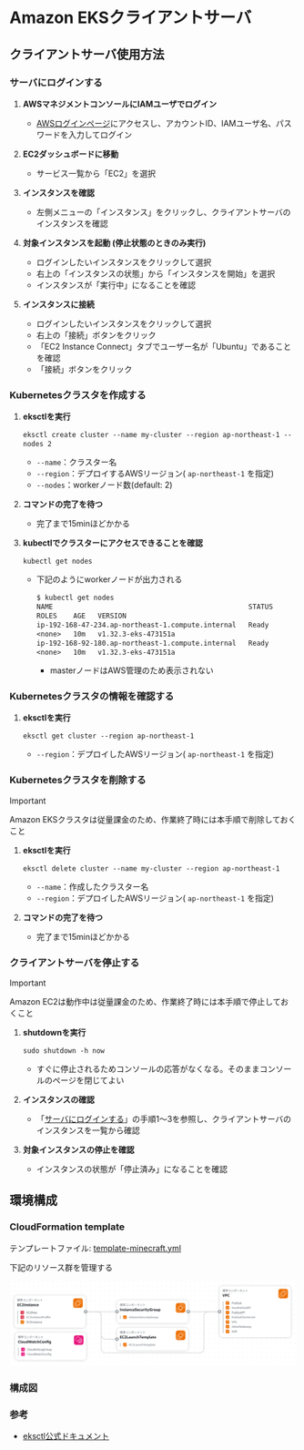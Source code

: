 # Amazon EKSクライアントサーバ

## クライアントサーバ使用方法

### サーバにログインする

1. **AWSマネジメントコンソールにIAMユーザでログイン**
   - [AWSログインページ](https://signin.aws.amazon.com/)にアクセスし、アカウントID、IAMユーザ名、パスワードを入力してログイン

2. **EC2ダッシュボードに移動**
   - サービス一覧から「EC2」を選択

3. **インスタンスを確認**
   - 左側メニューの「インスタンス」をクリックし、クライアントサーバのインスタンスを確認

4. **対象インスタンスを起動 (停止状態のときのみ実行)**
   - ログインしたいインスタンスをクリックして選択
   - 右上の「インスタンスの状態」から「インスタンスを開始」を選択
   - インスタンスが「実行中」になることを確認

5. **インスタンスに接続**
   - ログインしたいインスタンスをクリックして選択
   - 右上の「接続」ボタンをクリック
   - 「EC2 Instance Connect」タブでユーザー名が「Ubuntu」であることを確認
   - 「接続」ボタンをクリック

### Kubernetesクラスタを作成する

1. **eksctlを実行**
   ```
   eksctl create cluster --name my-cluster --region ap-northeast-1 --nodes 2
   ```
   - `--name`：クラスター名
   - `--region`：デプロイするAWSリージョン( `ap-northeast-1` を指定)
   - `--nodes`：workerノード数(default: 2)

2. **コマンドの完了を待つ**
   - 完了まで15minほどかかる

3. **kubectlでクラスターにアクセスできることを確認**
   ```
   kubectl get nodes
   ```
   - 下記のようにworkerノードが出力される
      ```
      $ kubectl get nodes
      NAME                                                STATUS   ROLES    AGE   VERSION
      ip-192-168-47-234.ap-northeast-1.compute.internal   Ready    <none>   10m   v1.32.3-eks-473151a
      ip-192-168-92-180.ap-northeast-1.compute.internal   Ready    <none>   10m   v1.32.3-eks-473151a
      ```
      - masterノードはAWS管理のため表示されない

### Kubernetesクラスタの情報を確認する

1. **eksctlを実行**
   ```
   eksctl get cluster --region ap-northeast-1
   ```
   - `--region`：デプロイしたAWSリージョン( `ap-northeast-1` を指定)

### Kubernetesクラスタを削除する

> [!IMPORTANT]
> Amazon EKSクラスタは従量課金のため、作業終了時には本手順で削除しておくこと

1. **eksctlを実行**
   ```
   eksctl delete cluster --name my-cluster --region ap-northeast-1
   ```
   - `--name`：作成したクラスター名
   - `--region`：デプロイしたAWSリージョン( `ap-northeast-1` を指定)

2. **コマンドの完了を待つ**
   - 完了まで15minほどかかる

### クライアントサーバを停止する

> [!IMPORTANT]
> Amazon EC2は動作中は従量課金のため、作業終了時には本手順で停止しておくこと

1. **shutdownを実行**
   ```
   sudo shutdown -h now
   ```
   - すぐに停止されるためコンソールの応答がなくなる。そのままコンソールのページを閉じてよい

2. **インスタンスの確認**  
   - 「[サーバにログインする](#サーバにログインする)」の手順1～3を参照し、クライアントサーバのインスタンスを一覧から確認

3. **対象インスタンスの停止を確認**
   - インスタンスの状態が「停止済み」になることを確認

## 環境構成

### CloudFormation template

テンプレートファイル: [template-minecraft.yml](/templates/ec2-eksctl-ubuntu.yaml)

下記のリソース群を管理する

![テンプレート](/templates/ec2-eksctl-ubuntu.png)

### 構成図

### 参考

- [eksctl公式ドキュメント](https://eksctl.io/)
